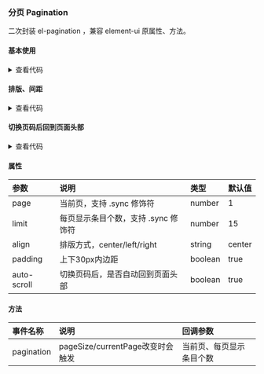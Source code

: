 ### 分页 Pagination

二次封装 el-pagination ，兼容 element-ui 原属性、方法。

#### 基本使用

<template>
  <Pagination-Demo1 />
</template>

<details>
  <summary>查看代码</summary>

  <<< @/docs/.vuepress/components/Pagination/Demo1.vue
</details>

#### 排版、间距

<template>
  <Pagination-Demo2 />
</template>

<details>
  <summary>查看代码</summary>

  <<< @/docs/.vuepress/components/Pagination/Demo2.vue
</details>

#### 切换页码后回到页面头部

<template>
  <Pagination-Demo3 />
</template>

<details>
  <summary>查看代码</summary>

  <<< @/docs/.vuepress/components/Pagination/Demo3.vue
</details>

#### 属性

|参数|说明|类型|默认值|
|:---|:---|:---|:---|
|page|当前页，支持 .sync 修饰符|number|1|
|limit|每页显示条目个数，支持 .sync 修饰符|number|15|
|align|排版方式，center/left/right|string|center|
|padding|上下30px内边距|boolean|true|
|auto-scroll|切换页码后，是否自动回到页面头部|boolean|true|

#### 方法

|事件名称|说明|回调参数|
|:---|:---|:---|
|pagination|pageSize/currentPage改变时会触发|当前页、每页显示条目个数|

